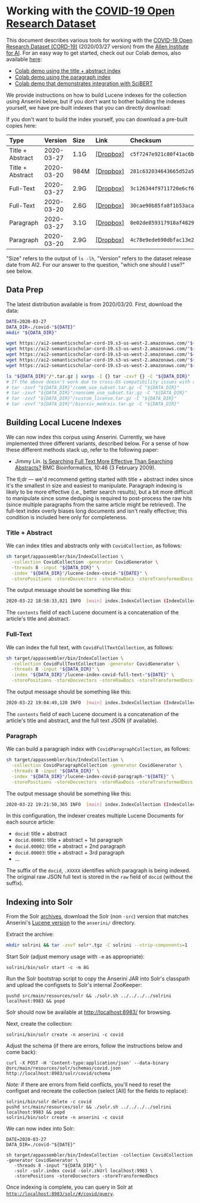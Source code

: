 # Working with the [COVID-19 Open Research Dataset](https://pages.semanticscholar.org/coronavirus-research)

This document describes various tools for working with the [COVID-19 Open Research Dataset (CORD-19)](https://pages.semanticscholar.org/coronavirus-research) (2020/03/27 version) from the [Allen Institute for AI](https://allenai.org/).
For an easy way to get started, check out our Colab demos, also available [here](https://github.com/castorini/anserini-notebooks):

+ [Colab demo using the title + abstract index](https://colab.research.google.com/drive/1mrapJp6-RIB-3u6FaJVa4WEwFdEBOcTe)
+ [Colab demo using the paragraph index](https://colab.research.google.com/drive/1VvUR8P2CZvmdwC_J3AvRH5GvtMld8_zN)
+ [Colab demo that demonstrates integration with SciBERT](https://colab.research.google.com/drive/1L_yWXM4tOhZsHpMDNIIux-hfp1-pW3RL)

We provide instructions on how to build Lucene indexes for the collection using Anserini below, but if you don't want to bother building the indexes yourself, we have pre-built indexes that you can directly download:

If you don't want to build the index yourself, you can download a pre-built copies here:

| Type | Version | Size | Link| Checksum |
|:-----|:--------|:-----|:----|:---------|
| Title + Abstract | 2020-03-27 | 1.1G | [[Dropbox]](https://www.dropbox.com/s/j1epbu4ufunbbzv/lucene-index-covid-2020-03-27.tar.gz?dl=0) | `c5f7247e921c80f41ac6b54ff38eb229`
| Title + Abstract | 2020-03-20 | 984M | [[Dropbox]](https://www.dropbox.com/s/uvjwgy4re2myq5s/lucene-index-covid-2020-03-20.tar.gz?dl=0) | `281c632034643665d52a544fed23807a`
| Full-Text | 2020-03-27 | 2.9G | [[Dropbox]](https://www.dropbox.com/s/hjsf7qldn4t10vm/lucene-index-covid-full-text-2020-03-27.tar.gz?dl=0) | `3c126344f9711720e6cf627c9bc415eb`
| Full-Text | 2020-03-20 | 2.6G | [[Dropbox]](https://www.dropbox.com/s/w74nmpmvdgw7o00/lucene-index-covid-full-text-2020-03-20.tar.gz?dl=0) | `30cae90b85fa8f1b53acaa62413756e3`
| Paragraph | 2020-03-27 | 3.1G| [[Dropbox]](https://www.dropbox.com/s/o95pehyzem0yalp/lucene-index-covid-paragraph-2020-03-27.tar.gz?dl=0) | `8e02de859317918af4829c6188a89086`
| Paragraph | 2020-03-20 | 2.9G| [[Dropbox]](https://www.dropbox.com/s/evnhj2ylo02m03f/lucene-index-covid-paragraph-2020-03-20.tar.gz?dl=0) | `4c78e9ede690dbfac13e25e634c70ae4`

"Size" refers to the output of `ls -lh`, "Version" refers to the dataset release date from AI2.
For our answer to the question, "which one should I use?" see below.

## Data Prep

The latest distribution available is from 2020/03/20.
First, download the data:

```bash
DATE=2020-03-27
DATA_DIR=./covid-"${DATE}"
mkdir "${DATA_DIR}"

wget https://ai2-semanticscholar-cord-19.s3-us-west-2.amazonaws.com/"${DATE}"/comm_use_subset.tar.gz -P "${DATA_DIR}"
wget https://ai2-semanticscholar-cord-19.s3-us-west-2.amazonaws.com/"${DATE}"/noncomm_use_subset.tar.gz -P "${DATA_DIR}"
wget https://ai2-semanticscholar-cord-19.s3-us-west-2.amazonaws.com/"${DATE}"/custom_license.tar.gz -P "${DATA_DIR}"
wget https://ai2-semanticscholar-cord-19.s3-us-west-2.amazonaws.com/"${DATE}"/biorxiv_medrxiv.tar.gz -P "${DATA_DIR}"
wget https://ai2-semanticscholar-cord-19.s3-us-west-2.amazonaws.com/"${DATE}"/metadata.csv -P "${DATA_DIR}"

ls "${DATA_DIR}"/*.tar.gz | xargs -I {} tar -zxvf {} -C "${DATA_DIR}"
# If the above doesn't work due to cross-OS compatibility issues with xargs, untar all folders individually
# tar -zxvf "${DATA_DIR}"/comm_use_subset.tar.gz -C "${DATA_DIR}"
# tar -zxvf "${DATA_DIR}"/noncomm_use_subset.tar.gz -C "${DATA_DIR}"
# tar -zxvf "${DATA_DIR}"/custom_license.tar.gz -C "${DATA_DIR}"
# tar -zxvf "${DATA_DIR}"/biorxiv_medrxiv.tar.gz -C "${DATA_DIR}"
```

## Building Local Lucene Indexes

We can now index this corpus using Anserini.
Currently, we have implemented three different variants, described below.
For a sense of how these different methods stack up, refer to the following paper:

+ Jimmy Lin. [Is Searching Full Text More Effective Than Searching Abstracts?](https://bmcbioinformatics.biomedcentral.com/articles/10.1186/1471-2105-10-46) BMC Bioinformatics, 10:46 (3 February 2009).

The tl;dr &mdash; we'd recommend getting started with title + abstract index since it's the smallest in size and easiest to manipulate. Paragraph indexing is likely to be more effective (i.e., better search results), but a bit more difficult to manipulate since some deduping is required to post-process the raw hits (since multiple paragraphs from the same article might be retrieved).
The full-text index overly biases long documents and isn't really effective; this condition is included here only for completeness.

### Title + Abstract

We can index titles and abstracts only with `CovidCollection`, as follows:

```bash
sh target/appassembler/bin/IndexCollection \
  -collection CovidCollection -generator CovidGenerator \
  -threads 8 -input "${DATA_DIR}" \
  -index "${DATA_DIR}"/lucene-index-covid-"${DATE}" \
  -storePositions -storeDocvectors -storeRawDocs -storeTransformedDocs
```

The output message should be something like this:

```bash
2020-03-22 18:58:33,021 INFO  [main] index.IndexCollection (IndexCollection.java:845) - Total 44,145 documents indexed in 00:01:05
```

The `contents` field of each Lucene document is a concatenation of the article's title and abstract.

### Full-Text

We can index the full text, with  `CovidFullTextCollection`, as follows:

```bash
sh target/appassembler/bin/IndexCollection \
  -collection CovidFullTextCollection -generator CovidGenerator \
  -threads 8 -input "${DATA_DIR}" \
  -index "${DATA_DIR}"/lucene-index-covid-full-text-"${DATE}" \
  -storePositions -storeDocvectors -storeRawDocs -storeTransformedDocs
```

The output message should be something like this:

```bash
2020-03-22 19:04:49,120 INFO  [main] index.IndexCollection (IndexCollection.java:845) - Total 44,155 documents indexed in 00:05:32
```

The `contents` field of each Lucene document is a concatenation of the article's title and abstract, and the full text JSON (if available).

### Paragraph

We can build a paragraph index with `CovidParagraphCollection`, as follows:

```bash
sh target/appassembler/bin/IndexCollection \
  -collection CovidParagraphCollection -generator CovidGenerator \
  -threads 8 -input "${DATA_DIR}" \
  -index "${DATA_DIR}"/lucene-index-covid-paragraph-"${DATE}" \
  -storePositions -storeDocvectors -storeRawDocs -storeTransformedDocs
```

The output message should be something like this:

```bash
2020-03-22 19:21:50,365 INFO  [main] index.IndexCollection (IndexCollection.java:845) - Total 1,096,241 documents indexed in 00:14:21
```

In this configuration, the indexer creates multiple Lucene Documents for each source article:

+ `docid`: title + abstract
+ `docid.00001`: title + abstract + 1st paragraph
+ `docid.00002`: title + abstract + 2nd paragraph
+ `docid.00003`: title + abstract + 3rd paragraph
+ ...

The suffix of the `docid`, `.XXXXX` identifies which paragraph is being indexed.
The original raw JSON full text is stored in the `raw` field of `docid` (without the suffix).


## Indexing into Solr

From the Solr [archives](https://archive.apache.org/dist/lucene/solr/), download the Solr (non `-src`) version that matches Anserini's [Lucene version](https://github.com/castorini/anserini/blob/master/pom.xml#L36) to the `anserini/` directory.

Extract the archive:

```bash
mkdir solrini && tar -zxvf solr*.tgz -C solrini --strip-components=1
```

Start Solr (adjust memory usage with `-m` as appropriate):

```
solrini/bin/solr start -c -m 8G
```

Run the Solr bootstrap script to copy the Anserini JAR into Solr's classpath and upload the configsets to Solr's internal ZooKeeper:

```
pushd src/main/resources/solr && ./solr.sh ../../../../solrini localhost:9983 && popd
```

Solr should now be available at [http://localhost:8983/](http://localhost:8983/) for browsing.

Next, create the collection:

```
solrini/bin/solr create -n anserini -c covid
```

Adjust the schema (if there are errors, follow the instructions below and come back):

```
curl -X POST -H 'Content-type:application/json' --data-binary @src/main/resources/solr/schemas/covid.json http://localhost:8983/solr/covid/schema
```

*Note:* if there are errors from field conflicts, you'll need to reset the configset and recreate the collection (select [All] for the fields to replace):
```
solrini/bin/solr delete -c covid
pushd src/main/resources/solr && ./solr.sh ../../../../solrini localhost:9983 && popd
solrini/bin/solr create -n anserini -c covid
```

We can now index into Solr:

```
DATE=2020-03-27
DATA_DIR=./covid-"${DATE}"

sh target/appassembler/bin/IndexCollection -collection CovidCollection -generator CovidGenerator \
   -threads 8 -input "${DATA_DIR}" \
   -solr -solr.index covid -solr.zkUrl localhost:9983 \
   -storePositions -storeDocvectors -storeTransformedDocs
```

Once indexing is complete, you can query in Solr at [`http://localhost:8983/solr/#/covid/query`](http://localhost:8983/solr/#/covid/query).
